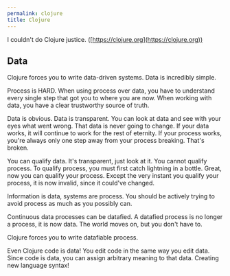 ```yaml
---
permalink: clojure
title: Clojure
---
```

I couldn't do Clojure justice. ([https://clojure.org](https://clojure.org))

## Data

Clojure forces you to write data-driven systems. Data is incredibly simple.

Process is HARD. When using process over data, you have to understand every single step that got you to where you are now. When working with data, you have a clear trustworthy source of truth.

Data is obvious. Data is transparent. You can look at data and see with your eyes what went wrong. That data is never going to change. If your data works, it will continue to work for the rest of eternity. If your process works, you're always only one step away from your process breaking. That's broken.

You can qualify data. It's transparent, just look at it. You cannot qualify process. To qualify process, you must first catch lightning in a bottle. Great, now you can qualify your process. Except the very instant you qualify your process, it is now invalid, since it could've changed.

Information is data, systems are process. You should be actively trying to avoid process as much as you possibly can.

Continuous data processes can be datafied. A datafied process is no longer a process, it is now data. The world moves on, but you don't have to.

Clojure forces you to write datafiable process.

Even Clojure code is data! You edit code in the same way you edit data. Since code is data, you can assign arbitrary meaning to that data. Creating new language syntax!

